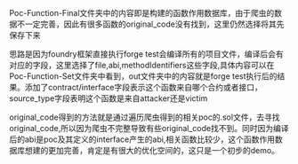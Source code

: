 Poc-Function-Final文件夹中的内容即是构建的函数作用数据库，由于爬虫的数据不一定完善，因此有很多函数的original_code没有找到，这里仍然选择将其先保存下来

思路是因为foundry框架直接执行forge test会编译所有的项目文件，编译后会有对应的字段，这里选择了file,abi,methodIdentifiers这些字段,具体内容可以在Poc-Function-Set文件夹中看到，out文件夹中的内容就是forge test执行后的结果。添加了contract/interface字段表示这个函数来自哪个合约或者接口，source_type字段表明这个函数是来自attacker还是victim

original_code得到的方法就是通过遍历爬虫得到的相关poc的.sol文件，去寻找original_code,所以因为爬虫不完整导致有些original_code找不到。同时因为编译后的abi是poc及其定义的interface产生的abi,相关函数比较少，这个函数作用数据库想建的更加完善，肯定是有很大的优化空间的，这只是一个初步的demo。